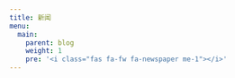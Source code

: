 ```yaml
---
title: 新闻
menu:
  main:
    parent: blog
    weight: 1
    pre: '<i class="fas fa-fw fa-newspaper me-1"></i>'
---
```

